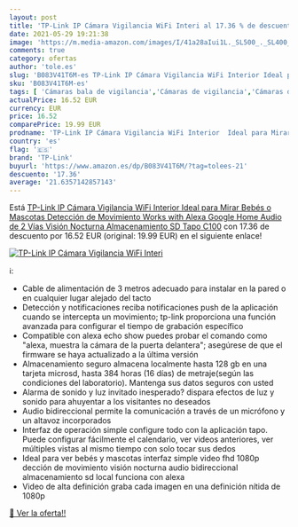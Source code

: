 ```yaml
---
layout: post
title: 'TP-Link IP Cámara Vigilancia WiFi Interi al 17.36 % de descuento'
date: 2021-05-29 19:21:38
image: 'https://m.media-amazon.com/images/I/41a28aIui1L._SL500_._SL400_.jpg'
comments: true
category: ofertas
author: 'tole.es'
slug: 'B083V41T6M-es TP-Link IP Cámara Vigilancia WiFi Interior Ideal para...'
sku: 'B083V41T6M-es'
tags: [ 'Cámaras bala de vigilancia','Cámaras de vigilancia','Cámaras de vigilancia en domo','Electrónica','Fotografía y videocámaras','bebés','tp-link', ]
actualPrice: 16.52 EUR
currency: EUR
price: 16.52
comparePrice: 19.99 EUR
prodname: 'TP-Link IP Cámara Vigilancia WiFi Interior  Ideal para Mirar Bebés o Mascotas  Detección de Movimiento  Works with Alexa Google Home  Audio de 2 Vías  Visión Nocturna  Almacenamiento SD Tapo C100'
country: 'es'
flag: '🇪🇸'
brand: 'TP-Link'
buyurl: 'https://www.amazon.es/dp/B083V41T6M/?tag=tolees-21'
descuento: '17.36'
average: '21.6357142857143'
---
```


Está [TP-Link IP Cámara Vigilancia WiFi Interior  Ideal para Mirar Bebés o Mascotas  Detección de Movimiento  Works with Alexa Google Home  Audio de 2 Vías  Visión Nocturna  Almacenamiento SD Tapo C100](https://www.amazon.es/dp/B083V41T6M/?tag=tolees-21) con 17.36 de descuento por 16.52 EUR (original: 19.99 EUR) en el siguiente enlace!

[![TP-Link IP Cámara Vigilancia WiFi Interi](https://m.media-amazon.com/images/I/41a28aIui1L._SL500_._SL400_.jpg)](https://www.amazon.es/dp/B083V41T6M/?tag=tolees-21)

ℹ️:

- Cable de alimentación de 3 metros adecuado para instalar en la pared o en cualquier lugar alejado del tacto
- Detección y notificaciones reciba notificaciones push de la aplicación cuando se intercepta un movimiento; tp-link proporciona una función avanzada para configurar el tiempo de grabación específico
- Compatible con alexa echo show puedes probar el comando como "alexa, muestra la cámara de la puerta delantera"; asegúrese de que el firmware se haya actualizado a la última versión
- Almacenamiento seguro almacena localmente hasta 128 gb en una tarjeta microsd, hasta 384 horas (16 días) de metraje(según las condiciones del laboratorio). Mantenga sus datos seguros con usted
- Alarma de sonido y luz invitado inesperado? dispara efectos de luz y sonido para ahuyentar a los visitantes no deseados
- Audio bidireccional permite la comunicación a través de un micrófono y un altavoz incorporados
- Interfaz de operación simple configure todo con la aplicación tapo. Puede configurar fácilmente el calendario, ver videos anteriores, ver múltiples vistas al mismo tiempo con solo tocar sus dedos
- Ideal para ver bebés y mascotas interfaz simple video fhd 1080p dección de movimiento visión nocturna audio bidireccional almacenamiento sd local funciona con alexa
- Video de alta definición graba cada imagen en una definición nítida de 1080p

[🛒 Ver la oferta!!](https://www.amazon.es/dp/B083V41T6M/?tag=tolees-21)
